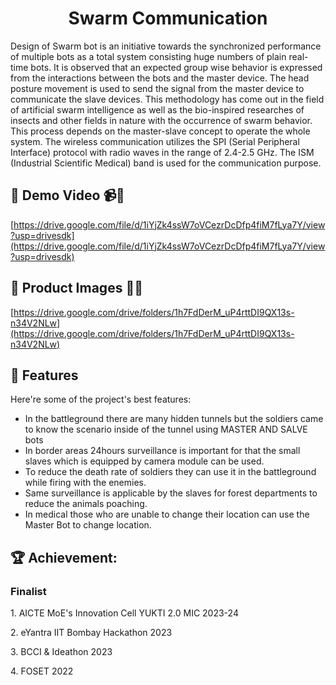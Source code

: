 <h1 align="center" id="title">Swarm Communication</h1>



<p id="description">Design of Swarm bot is an initiative towards the synchronized performance of multiple bots as a total system consisting huge numbers of plain real-time bots. It is observed that an expected group wise behavior is expressed from the interactions between the bots and the master device. The head posture movement is used to send the signal from the master device to communicate the slave devices. This methodology has come out in the field of artificial swarm intelligence as well as the bio-inspired researches of insects and other fields in nature with the occurrence of swarm behavior. This process depends on the master-slave concept to operate the whole system. The wireless communication utilizes the SPI (Serial Peripheral Interface) protocol with radio waves in the range of 2.4-2.5 GHz. The ISM (Industrial Scientific Medical) band is used for the communication purpose.</p>

<h2>🚀 Demo Video 📹📌 </h2>

[https://drive.google.com/file/d/1iYjZk4ssW7oVCezrDcDfp4fiM7fLya7Y/view?usp=drivesdk](https://drive.google.com/file/d/1iYjZk4ssW7oVCezrDcDfp4fiM7fLya7Y/view?usp=drivesdk)
<h2>🚀 Product Images 📸📌 </h2>

[https://drive.google.com/drive/folders/1h7FdDerM_uP4rttDI9QX13s-n34V2NLw](https://drive.google.com/drive/folders/1h7FdDerM_uP4rttDI9QX13s-n34V2NLw)
  
  
<h2>🧐 Features</h2>

Here're some of the project's best features:

*   In the battleground there are many hidden tunnels but the soldiers came to know the scenario inside of the tunnel using MASTER AND SALVE bots
*   In border areas 24hours surveillance is important for that the small slaves which is equipped by camera module can be used.
*   To reduce the death rate of soldiers they can use it in the battleground while firing with the enemies.
*   Same surveillance is applicable by the slaves for forest departments to reduce the animals poaching.
*   In medical those who are unable to change their location can use the Master Bot to change location.

<h2>🏆 Achievement:<br></h2>
<h3>Finalist <br></h3>
<p>1. AICTE MoE's Innovation Cell YUKTI 2.0 MIC 2023-24</p>
<p>2. eYantra IIT Bombay Hackathon 2023</p>
<p>3. BCCI & Ideathon 2023</p>
<p>4. FOSET 2022</p>


